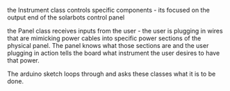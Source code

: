 the Instrument class controls specific components - its focused on the output end of the solarbots control panel

the Panel class receives inputs from the user - the user is plugging in wires that are mimicking power cables into specific power sections of the physical panel. The panel knows what those sections are and the user plugging in action tells the board what instrument the user desires to have that power. 

The arduino sketch loops through and asks these classes what it is to be done.